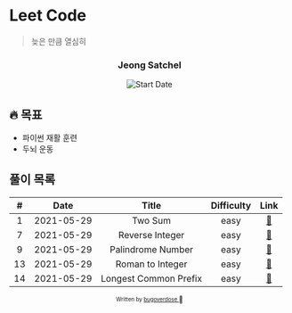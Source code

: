 # Leet Code

> 늦은 만큼 열심히

<div align="center">

<h3>Jeong Satchel</h3>

![Start Date](https://img.shields.io/badge/Start%20Date-2021--05--29-23d16b.svg)

</div>

## 🔥 목표

- 파이썬 재활 훈련
- 두뇌 운동

## 풀이 목록

|  #  |    Date    |         Title         | Difficulty |       Link        |
| :-: | :--------: | :-------------------: | :--------: | :---------------: |
|  1  | 2021-05-29 |        Two Sum        |    easy    | [:link:](./1.py)  |
|  7  | 2021-05-29 |    Reverse Integer    |    easy    | [:link:](./7.py)  |
|  9  | 2021-05-29 |   Palindrome Number   |    easy    | [:link:](./9.py)  |
| 13  | 2021-05-29 |   Roman to Integer    |    easy    | [:link:](./13.py) |
| 14  | 2021-05-29 | Longest Common Prefix |    easy    | [:link:](./14.py) |

<div align="center">

<sub><sup>Written by <a href="https://github.com/bugoverdose">bugoverdose </a></sup></sub><small>🍑</small>

</div>
